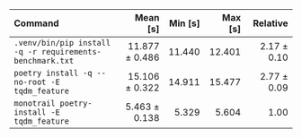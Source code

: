 | Command | Mean [s] | Min [s] | Max [s] | Relative |
|:---|---:|---:|---:|---:|
| `.venv/bin/pip install -q -r requirements-benchmark.txt` | 11.877 ± 0.486 | 11.440 | 12.401 | 2.17 ± 0.10 |
| `poetry install -q --no-root -E tqdm_feature` | 15.106 ± 0.322 | 14.911 | 15.477 | 2.77 ± 0.09 |
| `monotrail poetry-install -E tqdm_feature` | 5.463 ± 0.138 | 5.329 | 5.604 | 1.00 |
